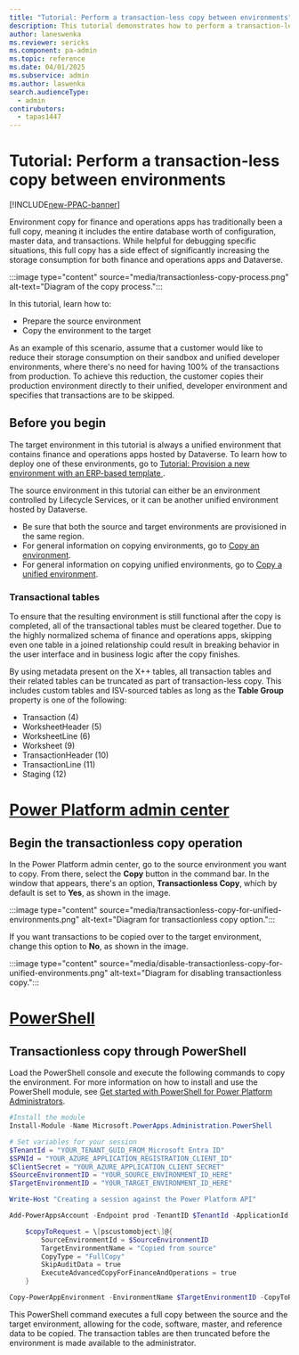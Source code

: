 ```yaml
---
title: "Tutorial: Perform a transaction-less copy between environments"
description: This tutorial demonstrates how to perform a transaction-less copy between unified environments.
author: laneswenka
ms.reviewer: sericks
ms.component: pa-admin
ms.topic: reference
ms.date: 04/01/2025
ms.subservice: admin
ms.author: laswenka
search.audienceType: 
  - admin
contirubutors:
  - tapas1447 
---
```


# Tutorial: Perform a transaction-less copy between environments 

[!INCLUDE[new-PPAC-banner](~/includes/new-PPAC-banner.md)]

Environment copy for finance and operations apps has traditionally been a full copy, meaning it includes the entire database worth of configuration, master data, and transactions.  While helpful for debugging specific situations, this full copy has a side effect of significantly increasing the storage consumption for both finance and operations apps and Dataverse.  

:::image type="content" source="media/transactionless-copy-process.png" alt-text="Diagram of the copy process.":::

In this tutorial, learn how to:

- Prepare the source environment
- Copy the environment to the target

As an example of this scenario, assume that a customer would like to reduce their storage consumption on their sandbox and unified developer environments, where there's no need for having 100% of the transactions from production. To achieve this reduction, the customer copies their production environment directly to their unified, developer environment and specifies that transactions are to be skipped.

## Before you begin

The target environment in this tutorial is always a unified environment that contains finance and operations apps hosted by Dataverse. To learn how to deploy one of these environments, go to [Tutorial: Provision a new environment with an ERP-based template ](./tutorial-deploy-new-environment-with-ERP-template.md).

The source environment in this tutorial can either be an environment controlled by Lifecycle Services, or it can be another unified environment hosted by Dataverse.  

- Be sure that both the source and target environments are provisioned in the same region. 
- For general information on copying environments, go to [Copy an environment](../copy-environment.md).
- For general information on copying unified environments, go to [Copy a unified environment](../unified-experience/tutorial-copy-lifecycle-services-environment-unified-environment.md).

### Transactional tables
To ensure that the resulting environment is still functional after the copy is completed, all of the transactional tables must be cleared together. Due to the highly normalized schema of finance and operations apps, skipping even one table in a joined relationship could result in breaking behavior in the user interface and in business logic after the copy finishes.  

By using metadata present on the X++ tables, all transaction tables and their related tables can be truncated as part of transaction-less copy. This includes custom tables and ISV-sourced tables as long as the **Table Group** property is one of the following:

- Transaction (4)
- WorksheetHeader (5)
- WorksheetLine (6)
- Worksheet (9)
- TransactionHeader (10)
- TransactionLine (11)
- Staging (12)

# [Power Platform admin center](#tab/PPAC)

## Begin the transactionless copy operation

In the Power Platform admin center, go to the source environment you want to copy. From there, select the **Copy** button in the command bar. In the window that appears, there's an option, **Transactionless Copy**, which by default is set to **Yes**, as shown in the image.

:::image type="content" source="media/transactionless-copy-for-unified-environments.png" alt-text="Diagram for transactionless copy option.":::

If you want transactions to be copied over to the target environment, change this option to **No**, as shown in the image.

:::image type="content" source="media/disable-transactionless-copy-for-unified-environments.png" alt-text="Diagram for disabling transactionless copy.":::

# [PowerShell](#tab/PowerShell)

## Transactionless copy through PowerShell

Load the PowerShell console and execute the following commands to copy the environment. For more information on how to install and use the PowerShell module, see [Get started with PowerShell for Power Platform Administrators](../powershell-getting-started.md).

```PowerShell
#Install the module
Install-Module -Name Microsoft.PowerApps.Administration.PowerShell

# Set variables for your session
$TenantId = "YOUR_TENANT_GUID_FROM_Microsoft Entra ID"
$SPNId = "YOUR_AZURE_APPLICATION_REGISTRATION_CLIENT_ID"
$ClientSecret = "YOUR_AZURE_APPLICATION_CLIENT_SECRET"
$SourceEnvironmentID = "YOUR_SOURCE_ENVIRONMENT_ID_HERE"
$TargetEnvironmentID = "YOUR_TARGET_ENVIRONMENT_ID_HERE"

Write-Host "Creating a session against the Power Platform API"

Add-PowerAppsAccount -Endpoint prod -TenantID $TenantId -ApplicationId $SPNId -ClientSecret $ClientSecret

    $copyToRequest = \[pscustomobject\]@{
        SourceEnvironmentId = $SourceEnvironmentID
        TargetEnvironmentName = "Copied from source"
        CopyType = "FullCopy"
        SkipAuditData = true
        ExecuteAdvancedCopyForFinanceAndOperations = true
    }

Copy-PowerAppEnvironment -EnvironmentName $TargetEnvironmentID -CopyToRequestDefinition $copyToRequest
```
This PowerShell command executes a full copy between the source and the target environment, allowing for the code, software, master, and reference data to be copied. The transaction tables are then truncated before the environment is made available to the administrator.
